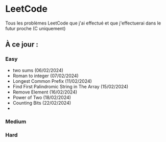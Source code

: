 # LeetCode
Tous les problèmes LeetCode que j'ai effectué et que j'effectuerai dans le futur proche (C uniquement)

## À ce jour :

### Easy
  - two sums (06/02/2024)
  - Roman to integer (07/02/2024)
  - Longest Common Prefix (11/02/2024)
  - Find First Palindromic String in The Array (15/02/2024)
  - Remove Element (16/02/2024)
  - Power of Two (18/02/2024)
  - Counting Bits (22/02/2024)
  - 
### Medium 
### Hard 
